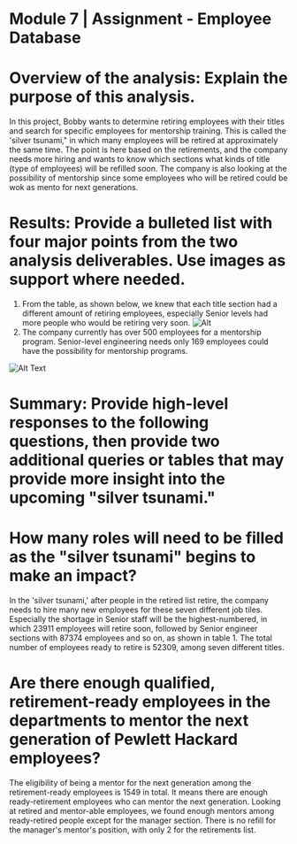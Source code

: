 # Module 7 | Assignment - Employee Database

# Overview of the analysis: Explain the purpose of this analysis.
In this project, Bobby wants to determine retiring employees with their titles and search for specific employees for mentorship training. This is called the 'silver tsunami," in which many employees will be retired at approximately the same time. The point is here based on the retirements, and the company needs more hiring and wants to know which sections what kinds of title (type of employees) will be refilled soon. The company is also looking at the possibility of mentorship since some employees who will be retired could be wok as mento for next generations.



# Results: Provide a bulleted list with four major points from the two analysis deliverables. Use images as support where needed.

1. From the table, as shown below, we knew that each title section had a different amount of retiring employees, especially Senior levels had more people who would be retiring very soon.
![Alt]("Resources/retiring_title.csv")
2. The company currently has over 500 employees for a mentorship program. Senior-level engineering needs only 169 employees could have the possibility for mentorship programs.

![Alt Text]("../Resources/count_mentorship.csv")


# Summary: Provide high-level responses to the following questions, then provide two additional queries or tables that may provide more insight into the upcoming "silver tsunami."

# How many roles will need to be filled as the "silver tsunami" begins to make an impact?

In the 'silver tsunami,' after people in the retired list retire, the company needs to hire many new employees for these seven different job tiles. Especially the shortage in Senior staff will be the highest-numbered, in which 23911 employees will retire soon, followed by Senior engineer sections with 87374 employees and so on, as shown in table 1. The total number of employees ready to retire is 52309, among seven different titles. 





# Are there enough qualified, retirement-ready employees in the departments to mentor the next generation of Pewlett Hackard employees?
The eligibility of being a mentor for the next generation among the retirement-ready employees is 1549 in total. It means there are enough ready-retirement employees who can mentor the next generation. Looking at retired and mentor-able employees, we found enough mentors among ready-retired people except for the manager section. There is no refill for the manager's mentor's position, with only 2 for the retirements list. 




